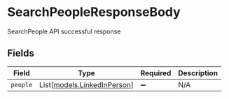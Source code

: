 # SearchPeopleResponseBody

SearchPeople API successful response


## Fields

| Field                                                      | Type                                                       | Required                                                   | Description                                                |
| ---------------------------------------------------------- | ---------------------------------------------------------- | ---------------------------------------------------------- | ---------------------------------------------------------- |
| `people`                                                   | List[[models.LinkedInPerson](../models/linkedinperson.md)] | :heavy_minus_sign:                                         | N/A                                                        |